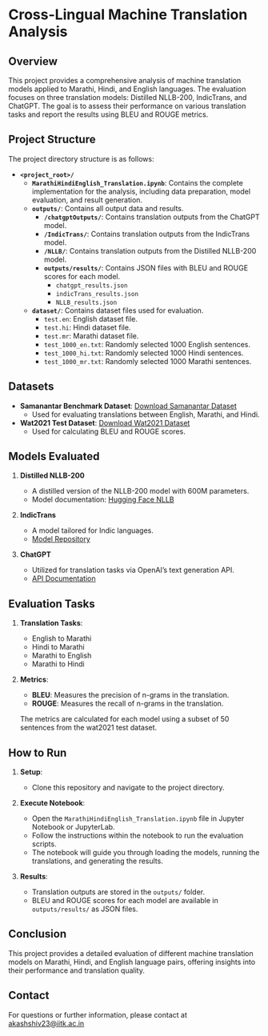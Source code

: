 # Cross-Lingual Machine Translation Analysis

## Overview

This project provides a comprehensive analysis of machine translation models applied to Marathi, Hindi, and English languages. The evaluation focuses on three translation models: Distilled NLLB-200, IndicTrans, and ChatGPT. The goal is to assess their performance on various translation tasks and report the results using BLEU and ROUGE metrics.

## Project Structure

The project directory structure is as follows:

- **`<project_root>/`**
  - **`MarathiHindiEnglish_Translation.ipynb`**: Contains the complete implementation for the analysis, including data preparation, model evaluation, and result generation.
  - **`outputs/`**: Contains all output data and results.
    - **`/chatgptOutputs/`**: Contains translation outputs from the ChatGPT model.
    - **`/IndicTrans/`**: Contains translation outputs from the IndicTrans model.
    - **`/NLLB/`**: Contains translation outputs from the Distilled NLLB-200 model.
    - **`outputs/results/`**: Contains JSON files with BLEU and ROUGE scores for each model.
      - `chatgpt_results.json`
      - `indicTrans_results.json`
      - `NLLB_results.json`
  - **`dataset/`**: Contains dataset files used for evaluation.
    - `test.en`: English dataset file.
    - `test.hi`: Hindi dataset file.
    - `test.mr`: Marathi dataset file.
    - `test_1000_en.txt`: Randomly selected 1000 English sentences.
    - `test_1000_hi.txt`: Randomly selected 1000 Hindi sentences.
    - `test_1000_mr.txt`: Randomly selected 1000 Marathi sentences.

## Datasets

- **Samanantar Benchmark Dataset**: [Download Samanantar Dataset](https://drive.google.com/drive/folders/1hR-8Mc7qQWsZAC-cw-nUqG8_OCqCdq-b)
  - Used for evaluating translations between English, Marathi, and Hindi.
- **Wat2021 Test Dataset**: [Download Wat2021 Dataset](https://drive.google.com/drive/folders/1hR-8Mc7qQWsZAC-cw-nUqG8_OCqCdq-b)
  - Used for calculating BLEU and ROUGE scores.

## Models Evaluated

1. **Distilled NLLB-200**
   - A distilled version of the NLLB-200 model with 600M parameters.
   - Model documentation: [Hugging Face NLLB](https://huggingface.co/docs/transformers/en/model_doc/nllb)

2. **IndicTrans**
   - A model tailored for Indic languages.
   - [Model Repository](https://github.com/AI4Bharat/indictrans)

3. **ChatGPT**
   - Utilized for translation tasks via OpenAI’s text generation API.
   - [API Documentation](https://platform.openai.com/docs/guides/text-generation/chat-completions-api)

## Evaluation Tasks

1. **Translation Tasks**:
   - English to Marathi
   - Hindi to Marathi
   - Marathi to English
   - Marathi to Hindi

2. **Metrics**:
   - **BLEU**: Measures the precision of n-grams in the translation.
   - **ROUGE**: Measures the recall of n-grams in the translation.

   The metrics are calculated for each model using a subset of 50 sentences from the wat2021 test dataset.

## How to Run

1. **Setup**:
   - Clone this repository and navigate to the project directory.

2. **Execute Notebook**:
   - Open the `MarathiHindiEnglish_Translation.ipynb` file in Jupyter Notebook or JupyterLab.
   - Follow the instructions within the notebook to run the evaluation scripts.
   - The notebook will guide you through loading the models, running the translations, and generating the results.

3. **Results**:
   - Translation outputs are stored in the `outputs/` folder.
   - BLEU and ROUGE scores for each model are available in `outputs/results/` as JSON files.

## Conclusion

This project provides a detailed evaluation of different machine translation models on Marathi, Hindi, and English language pairs, offering insights into their performance and translation quality.

## Contact

For questions or further information, please contact at akashshiv23@iitk.ac.in
